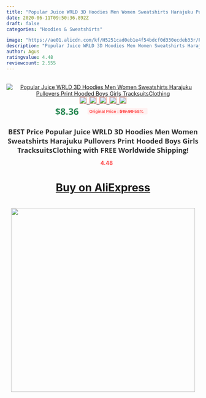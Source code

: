 ```yaml
---
title: "Popular Juice WRLD 3D Hoodies Men Women Sweatshirts Harajuku Pullovers Print  Hooded Boys Girls TracksuitsClothing"
date: 2020-06-11T09:50:36.892Z
draft: false
categories: "Hoodies & Sweatshirts"

image: "https://ae01.alicdn.com/kf/H5251cad0eb1e4f54bdcf0d330ecdeb33r/Popular-Juice-WRLD-3D-Hoodies-Men-Women-Sweatshirts-Harajuku-Pullovers-Print-Hooded-Boys-Girls-TracksuitsClothing.jpg"
description: "Popular Juice WRLD 3D Hoodies Men Women Sweatshirts Harajuku Pullovers Print  Hooded Boys Girls TracksuitsClothing"
author: Agus
ratingvalue: 4.48
reviewcount: 2.555
---
```

<br>
<div style="text-align: center;">
<a href="https://s.click.aliexpress.com/e/_AmheU9" target="_blank" rel="nofollow noopener noreferrer"><img alt="Popular Juice WRLD 3D Hoodies Men Women Sweatshirts Harajuku Pullovers Print  Hooded Boys Girls TracksuitsClothing" class="magnifier-image" src="https://ae01.alicdn.com/kf/H5251cad0eb1e4f54bdcf0d330ecdeb33r/Popular-Juice-WRLD-3D-Hoodies-Men-Women-Sweatshirts-Harajuku-Pullovers-Print-Hooded-Boys-Girls-TracksuitsClothing.jpg_640x640.jpg">
<br>
<img style="border:1px solid salmon" src="https://ae01.alicdn.com/kf/H5251cad0eb1e4f54bdcf0d330ecdeb33r/Popular-Juice-WRLD-3D-Hoodies-Men-Women-Sweatshirts-Harajuku-Pullovers-Print-Hooded-Boys-Girls-TracksuitsClothing.jpg_120x120.jpg">&nbsp;&nbsp;<img style="border:1px solid salmon" src="https://ae01.alicdn.com/kf/Hd23a5b63c01f47faa9ebe06e6b75dec9H/Popular-Juice-WRLD-3D-Hoodies-Men-Women-Sweatshirts-Harajuku-Pullovers-Print-Hooded-Boys-Girls-TracksuitsClothing.jpg_120x120.jpg">&nbsp;&nbsp;<img style="border:1px solid salmon" src="https://ae01.alicdn.com/kf/H7c3b2b5357a9469c90b0e27238c21e1eo/Popular-Juice-WRLD-3D-Hoodies-Men-Women-Sweatshirts-Harajuku-Pullovers-Print-Hooded-Boys-Girls-TracksuitsClothing.jpg_120x120.jpg">&nbsp;&nbsp;<img style="border:1px solid salmon" src="https://ae01.alicdn.com/kf/H5709a358be204801904adfec80d04c4eH/Popular-Juice-WRLD-3D-Hoodies-Men-Women-Sweatshirts-Harajuku-Pullovers-Print-Hooded-Boys-Girls-TracksuitsClothing.jpg_120x120.jpg">&nbsp;&nbsp;<img style="border:1px solid salmon" src="https://ae01.alicdn.com/kf/H269ba3edd17348c1a0f72281c028db0c2/Popular-Juice-WRLD-3D-Hoodies-Men-Women-Sweatshirts-Harajuku-Pullovers-Print-Hooded-Boys-Girls-TracksuitsClothing.jpg_120x120.jpg"></a></div><br0>
<div style="text-align: center;"><span style="background-color: white; border: 0px; box-sizing: border-box; color: seagreen; display: inline-block; font-family: &quot;open sans&quot; , &quot;arial&quot; , &quot;helvetica&quot; , sans-serif , &quot;heiti&quot;; font-size: 24px; font-stretch: inherit; font-weight: 700; line-height: inherit; margin: 0px 10px 0px 0px; padding: 0px; vertical-align: middle;">$8.36 </span>
<span style="background: rgb(255 , 241 , 241); border-radius: 3px; border: 0px; box-sizing: border-box; color: #ff4747; display: inline-block; font-family: inherit; font-size: 12px; font-stretch: inherit; font-style: inherit; font-variant: inherit; font-weight: 600; line-height: inherit; margin: 0px; padding: 2px 5px; transform: scale(0.9); vertical-align: middle;">Original Price : <b style="text-decoration: line-through;">$19.90 </b> 58%&nbsp;&nbsp;</span></div>
<h1 style="color: #333333; display: inline-block; font-family: &quot;open sans&quot; , &quot;arial&quot; , &quot;helvetica&quot; , sans-serif , &quot;heiti&quot;; font-size: 18px; font-stretch: inherit; font-weight: 700; text-align: center;">BEST Price Popular Juice WRLD 3D Hoodies Men Women Sweatshirts Harajuku Pullovers Print  Hooded Boys Girls TracksuitsClothing with FREE Worldwide Shipping!</h1>
<div style="color: #ff4747; text-align: center;">
<img src="https://4.bp.blogspot.com/-M0ZcTcb-5uY/XleCXlxnR4I/AAAAAAAAAEc/OrjgMkXV1oMQFaCRZj5HQwOCBcu3w1FegCPcBGAYYCw/s1600/star.png" style="height: 15px;">&nbsp;<b>4.48</b></div>
<div class="button_cont" align="center"><a class="buynow_a" href="https://s.click.aliexpress.com/e/_AmheU9" target="_blank" rel="nofollow noopener noreferrer"><H1>Buy on AliExpress</H1></a></div><br>
<div class="separator" style="clear: both; text-align: center;">
<img src="https://lh3.googleusercontent.com/-pTy5HemUv9M/XlePHvY0dAI/AAAAAAAAAE4/0nX5iRUoIWY8eMW9Dpxeirr157OZliDIgCLcBGAsYHQ/s1600/badge.gif" width="480">
</div>
